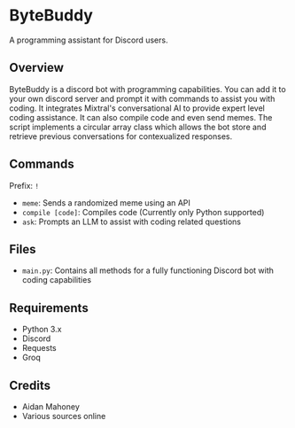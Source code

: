 # ByteBuddy
A programming assistant for Discord users.
## Overview
ByteBuddy is a discord bot with programming capabilities. You can add it to your own discord server and prompt it with commands to assist you with coding. It integrates Mixtral's conversational AI to provide expert level coding assistance. It can also compile code and even send memes. The script implements a circular array class which allows the bot store and retrieve previous conversations for contexualized responses.
## Commands
Prefix: `!`
- `meme`: Sends a randomized meme using an API
- `compile [code]`: Compiles code (Currently only Python supported)
- `ask`: Prompts an LLM to assist with coding related questions
## Files
- `main.py`: Contains all methods for a fully functioning Discord bot with coding capabilities
## Requirements
- Python 3.x
- Discord
- Requests
- Groq
## Credits
- Aidan Mahoney
- Various sources online
